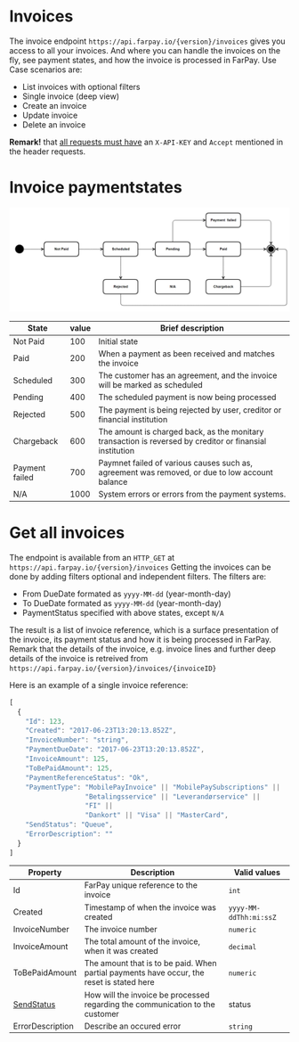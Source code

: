 # Invoices

The invoice endpoint `https://api.farpay.io/{version}/invoices` gives you access to all your invoices. And where you can handle the invoices on the fly, see payment states, and how the invoice is processed in FarPay. Use Case scenarios are:

* List invoices with optional filters
* Single invoice (deep view)
* Create an invoice
* Update invoice
* Delete an invoice

**Remark!** that [all requests must have](../All-Requests.md) an `X-API-KEY` and `Accept` mentioned in the header requests.

# Invoice paymentstates
![State diagram of the invoice](images/invoiceStates/invoiceStates.png)

| State          | value | Brief description                                                                                        |
|----------------|-------|----------------------------------------------------------------------------------------------------------|
| Not Paid       | 100   | Initial state                                                                                            |
| Paid           | 200   | When a payment as been received and matches the invoice                                                  |
| Scheduled      | 300   | The customer has an agreement, and the invoice will be marked as scheduled                               |
| Pending        | 400   | The scheduled payment is now being processed                                                             |
| Rejected       | 500   | The payment is being rejected by user, creditor or financial institution                                 |
| Chargeback     | 600   | The amount is charged back, as the monitary transaction is reversed by creditor or finansial institution |
| Payment failed | 700   | Paymnet failed of various causes such as, agreement was removed, or due to low account balance           |
| N/A            | 1000  | System errors or errors from the payment systems.                                                        |

# Get all invoices
The endpoint is available from an `HTTP_GET` at `https://api.farpay.io/{version}/invoices`
Getting the invoices can be done by adding filters optional and independent filters. 
The filters are:
* From DueDate formated as `yyyy-MM-dd` (year-month-day)
* To DueDate formated as `yyyy-MM-dd` (year-month-day)
* PaymentStatus specified with above states, except `N/A`
 
The result is a list of invoice reference, which is a surface presentation of the invoice, its payment status and how it is being processed in FarPay. Remark that the details of the invoice, e.g. invoice lines and further deep details of the invoice is retreived from `https://api.farpay.io/{version}/invoices/{invoiceID}`

Here is an example of a single invoice reference:

````Javascript
[
  {
    "Id": 123,
    "Created": "2017-06-23T13:20:13.852Z",
    "InvoiceNumber": "string",
    "PaymentDueDate": "2017-06-23T13:20:13.852Z",
    "InvoiceAmount": 125,
    "ToBePaidAmount": 125,
    "PaymentReferenceStatus": "Ok",
    "PaymentType": "MobilePayInvoice" || "MobilePaySubscriptions" || 
                   "Betalingsservice" || "Leverandørservice" || 
                   "FI" || 
                   "Dankort" || "Visa" || "MasterCard",
    "SendStatus": "Queue",
    "ErrorDescription": ""
  }
]
````
| Property                                     | Description                                                                               | Valid values           |
|----------------------------------------------|-------------------------------------------------------------------------------------------|------------------------|
| Id                                           | FarPay unique reference to the invoice                                                    | `int`                  |
| Created                                      | Timestamp of when the invoice was created                                                 | `yyyy-MM-ddThh:mi:ssZ` |
| InvoiceNumber                                | The invoice number                                                                        | `numeric`              |
| InvoiceAmount                                | The total amount of the invoice, when it was created                                      | `decimal`              |
| ToBePaidAmount                               | The amount that is to be paid. When partial payments have occur, the reset is stated here | `numeric`              |
| [SendStatus](Invoice/invoice-send-status.md) | How will the invoice be processed regarding the communication to the customer             | status                 |
| ErrorDescription                             | Describe an occured error                                                                 | `string`               |

